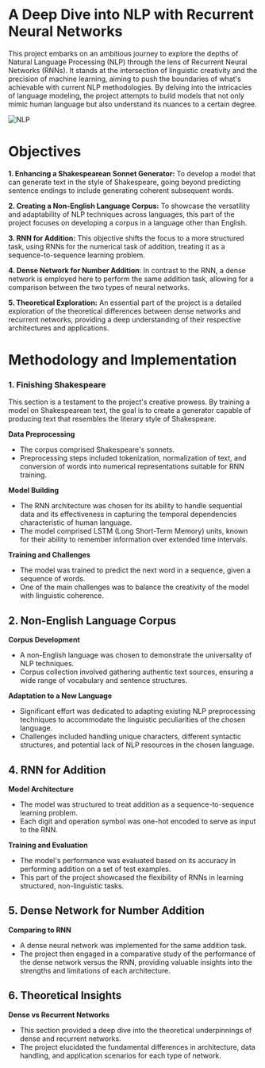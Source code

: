 # A Deep Dive into NLP with Recurrent Neural Networks
This project embarks on an ambitious journey to explore the depths of Natural Language Processing (NLP) through the lens of Recurrent Neural Networks (RNNs). It stands at the intersection of linguistic creativity and the precision of machine learning, aiming to push the boundaries of what's achievable with current NLP methodologies. By delving into the intricacies of language modeling, the project attempts to build models that not only mimic human language but also understand its nuances to a certain degree.

![NLP](https://github.com/Manuindukuri/NLP_from_scratch_with_RNN/assets/114769115/81443c3a-380d-4f90-9ecd-14598643b172)

# Objectives
**1. Enhancing a Shakespearean Sonnet Generator:** To develop a model that can generate text in the style of Shakespeare, going beyond predicting sentence endings to include generating coherent subsequent words.

**2. Creating a Non-English Language Corpus:** To showcase the versatility and adaptability of NLP techniques across languages, this part of the project focuses on developing a corpus in a language other than English.

**3. RNN for Addition:** This objective shifts the focus to a more structured task, using RNNs for the numerical task of addition, treating it as a sequence-to-sequence learning problem.

**4. Dense Network for Number Addition**: In contrast to the RNN, a dense network is employed here to perform the same addition task, allowing for a comparison between the two types of neural networks.

**5. Theoretical Exploration:** An essential part of the project is a detailed exploration of the theoretical differences between dense networks and recurrent networks, providing a deep understanding of their respective architectures and applications.

# Methodology and Implementation

### 1. Finishing Shakespeare

This section is a testament to the project's creative prowess. By training a model on Shakespearean text, the goal is to create a generator capable of producing text that resembles the literary style of Shakespeare.

**Data Preprocessing**

- The corpus comprised Shakespeare's sonnets.
- Preprocessing steps included tokenization, normalization of text, and conversion of words into numerical representations suitable for RNN training.
   
**Model Building**

- The RNN architecture was chosen for its ability to handle sequential data and its effectiveness in capturing the temporal dependencies characteristic of human language.
- The model comprised LSTM (Long Short-Term Memory) units, known for their ability to remember information over extended time intervals.
  
**Training and Challenges**

- The model was trained to predict the next word in a sequence, given a sequence of words.
- One of the main challenges was to balance the creativity of the model with linguistic coherence.

## 2. Non-English Language Corpus
   
**Corpus Development**

- A non-English language was chosen to demonstrate the universality of NLP techniques.
- Corpus collection involved gathering authentic text sources, ensuring a wide range of vocabulary and sentence structures.

**Adaptation to a New Language**

- Significant effort was dedicated to adapting existing NLP preprocessing techniques to accommodate the linguistic peculiarities of the chosen language.
- Challenges included handling unique characters, different syntactic structures, and potential lack of NLP resources in the chosen language.

## 4. RNN for Addition

**Model Architecture**

- The model was structured to treat addition as a sequence-to-sequence learning problem.
- Each digit and operation symbol was one-hot encoded to serve as input to the RNN.

**Training and Evaluation**

- The model's performance was evaluated based on its accuracy in performing addition on a set of test examples.
- This part of the project showcased the flexibility of RNNs in learning structured, non-linguistic tasks.

## 5. Dense Network for Number Addition
   
**Comparing to RNN**

- A dense neural network was implemented for the same addition task.
- The project then engaged in a comparative study of the performance of the dense network versus the RNN, providing valuable insights into the strengths and limitations of each architecture.
  
## 6. Theoretical Insights

**Dense vs Recurrent Networks**

- This section provided a deep dive into the theoretical underpinnings of dense and recurrent networks.
- The project elucidated the fundamental differences in architecture, data handling, and application scenarios for each type of network.
